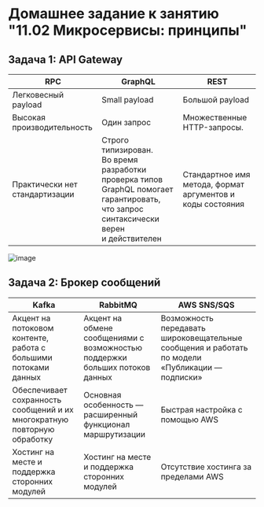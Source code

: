 # Домашнее задание к занятию "11.02 Микросервисы: принципы"

## Задача 1: API Gateway

RPC | GraphQL | REST
------ | ------|----------
Легковесный payload      | Small payload     | Большой payload
Высокая производительность |  Один запрос     | Множественные HTTP-запросы.
 Практически нет стандартизации | Cтрого типизирован. Во время разработки проверка типов GraphQL помогает гарантировать, что запрос синтаксически верен и действителен  | Стандартное имя метода, формат аргументов и коды состояния

![image](https://user-images.githubusercontent.com/72221502/162594713-fc600e12-41ef-4e90-9ad1-b3bd8a87803f.png)

## Задача 2: Брокер сообщений
Kafka | RabbitMQ | AWS SNS/SQS
------ | ------|----------
 Акцент на потоковом контенте, работа с большими потоками данных | Акцент на обмене сообщениями с возможностью поддержки больших потоков данных  | Возможность передавать широковещательные сообщения и работать по модели «Публикации — подписки»
Обеспечивает сохранность сообщений и их многократную повторную обработку | Основная особенность — расширенный функционал маршрутизации | Быстрая настройка с помощью AWS
Хостинг на месте и поддержка сторонних модулей | Хостинг на месте и поддержка сторонних модулей  | Отсутствие хостинга за пределами AWS

